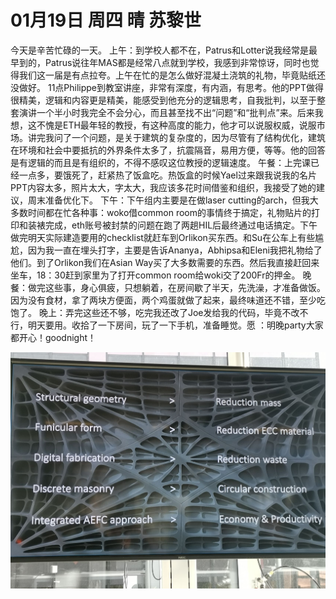 # 01月19日 周四 晴 苏黎世

今天是辛苦忙碌的一天。
上午：到学校人都不在，Patrus和Lotter说我经常是最早到的，Patrus说往年MAS都是经常八点就到学校，我感到非常惊讶，同时也觉得我们这一届是有点拉夸。上午在忙的是怎么做好混凝土浇筑的礼物，毕竟贴纸还没做好。
11点Philippe到教室讲座，非常有深度，有内涵，有思考。他的PPT做得很精美，逻辑和内容更是精美，能感受到他充分的逻辑思考，自我批判，以至于整套演讲一个半小时我完全不会分心，而且甚至找不出“问题”和“批判点”来。后来我想，这不愧是ETH最年轻的教授，有这种高度的能力，他才可以说服权威，说服市场。讲完我问了一个问题，是关于建筑的复杂度的，因为尽管有了结构优化，建筑在环境和社会中要抵抗的外界条件太多了，抗震隔音，易用方便，等等。他的回答是有逻辑的而且是有组织的，不得不感叹这位教授的逻辑速度。
午餐：上完课已经一点多，要饿死了，赶紧热了饭盒吃。热饭盒的时候Yael过来跟我说我的名片PPT内容太多，照片太大，字太大，我应该多花时间借鉴和组织，我接受了她的建议，周末准备优化下。
下午：下午组内主要是在做laser cutting的arch，但我大多数时间都在忙各种事：woko借common room的事情终于搞定，礼物贴片的打印和装裱完成，eth账号被封禁的问题在跑了两趟HIL后最终通过电话搞定。下午做完明天实际建造要用的checklist就赶车到Orlikon买东西。和Su在公车上有些尴尬，因为我一直在埋头打字，主要是告诉Ananya，Abhipsa和Eleni我把礼物给了他们。到了Orlikon我们在Asian Way买了大多数需要的东西。然后我直接赶回来坐车，18：30赶到家里为了打开common room给woki交了200Fr的押金。
晚餐：做完这些事，身心俱疲，只想躺着，在房间歇了半天，先洗澡，才准备做饭。因为没有食材，拿了两块方便面，两个鸡蛋就做了起来，最终味道还不错，至少吃饱了。
晚上：弄完这些还不够，吃完我还改了Joe发给我的代码，毕竟不改不行，明天要用。收拾了一下房间，玩了一下手机，准备睡觉。愿 ：明晚party大家都开心！goodnight！


![image](images\\63c9cb796778f7d6d619e349.jpg)




